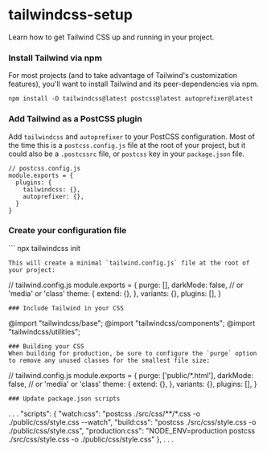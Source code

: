 # tailwindcss-setup
Learn how to get Tailwind CSS up and running in your project.
### Install Tailwind via npm
For most projects (and to take advantage of Tailwind's customization features), you'll want to install Tailwind and its peer-dependencies via npm.
```
npm install -D tailwindcss@latest postcss@latest autoprefixer@latest
```
### Add Tailwind as a PostCSS plugin
Add `tailwindcss` and `autoprefixer` to your PostCSS configuration. Most of the time this is a `postcss.config.js` file at the root of your project, but it could also be a `.postcssrc` file, or `postcss` key in your `package.json` file.
```
// postcss.config.js
module.exports = {
  plugins: {
    tailwindcss: {},
    autoprefixer: {},
  }
}
```
### Create your configuration file
‍‍‍```
npx tailwindcss init
```
This will create a minimal `tailwind.config.js` file at the root of your project:
```
// tailwind.config.js
module.exports = {
  purge: [],
  darkMode: false, // or 'media' or 'class'
  theme: {
    extend: {},
  },
  variants: {},
  plugins: [],
}
```
### Include Tailwind in your CSS
```
@import "tailwindcss/base";
@import "tailwindcss/components";
@import "tailwindcss/utilities";
```
### Building your CSS
When building for production, be sure to configure the `purge` option to remove any unused classes for the smallest file size:
```
// tailwind.config.js
module.exports = {
  purge: ['public/*.html'],
  darkMode: false, // or 'media' or 'class'
  theme: {
    extend: {},
  },
  variants: {},
  plugins: [],
}
```
### Update package.json scripts
```
.
.
.
"scripts": {
  "watch:css": "postcss ./src/css/**/*.css -o ./public/css/style.css --watch",
  "build:css": "postcss ./src/css/style.css -o ./public/css/style.css",
  "production:css": "NODE_ENV=production postcss ./src/css/style.css -o ./public/css/style.css"
},
.
.
.
```